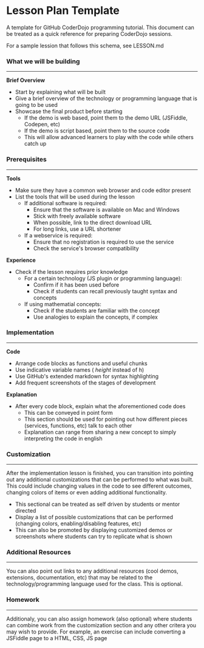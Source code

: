 # Lesson Plan Template

A template for GitHub CoderDojo programming tutorial. This document can be treated as a quick reference for 
preparing CoderDojo sessions.

For a sample lession that follows this schema, see LESSON.md


### What we will be building
------------------------------------------

**Brief Overview**

- Start by explaining what will be built
- Give a brief overview of the technology or programming language that is going to be used
- Showcase the final product before starting
  - If the demo is web based, point them to the demo URL (JSFiddle, Codepen, etc)
  - If the demo is script based, point them to the source code
  - This will allow advanced learners to play with the code while others catch up

### Prerequisites
------------------------------------------

**Tools**

- Make sure they have a common web browser and code editor present
- List the tools that will be used during the lesson
  - If additional software is required:
     - Ensure that the software is available on Mac and Windows
     - Stick with freely available software
     - When possible, link to the direct download URL
     - For long links, use a URL shortener
  - If a webservice is required:
     - Ensure that no registration is required to use the service
     - Check the service's browser compatibility

**Experience**

- Check if the lesson requires prior knowledge
  - For a certain technology (JS plugin or programming language):
     - Confirm if it has been used before
     - Check if students can recall previously taught syntax and concepts
  - If using mathematial concepts:
     - Check if the students are familiar with the concept
     - Use analogies to explain the concepts, if complex

### Implementation
------------------------------------------

**Code**

- Arrange code blocks as functions and useful chunks
- Use indicative variable names ( *height* instead of h)
- Use GitHub's extended markdown for syntax highlighting
- Add frequent screenshots of the stages of development

**Explanation**

- After every code block, explain what the aforementioned code does
  - This can be conveyed in point form
  - This section should be used for pointing out how different pieces (services, functions, etc) talk to each other
  - Explanation can range from sharing a new concept to simply interpreting the code in english


### Customization
------------------------------------------

After the implementation lesson is finished, you can transition into pointing out any additional customizations
that can be performed to what was built. This could include changing values in the code to see different outcomes,
changing colors of items or even adding additional functionality.

- This sectional can be treated as self driven by students or mentor directed
- Display a list of possible customizations that can be performed (changing colors, enabling/disabling features, etc)
- This can also be promoted by displaying customized demos or screenshots where students can try to replicate what is shown


### Additional Resources
------------------------------------------

You can also point out links to any additional resources (cool demos, extensions, documentation, etc) that may be
related to the technology/programming language used for the class. This is optional.


### Homework
------------------------------------------

Additionaly, you can also assign homework (also optional) where students can combine work from the customization
section and any other critera you may wish to provide. For example, an exercise can include converting a JSFiddle page to
a HTML, CSS, JS page

